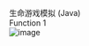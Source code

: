 生命游戏模拟 (Java)  
Function 1  
![image](https://github.com/Xujiangjing/github_gif/blob/main/GameofLifeSimulation_1.gif)  


